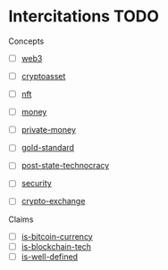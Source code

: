 # Intercitations TODO

Concepts

- [ ] [web3](../concepts/web3.md)
- [ ] [cryptoasset](../concepts/cryptoasset.md)
- [ ] [nft](../concepts/nft.md)
- [ ] [money](../concepts/money.md)
- [ ] [private-money](../concepts/private-money.md)
- [ ] [gold-standard](../concepts/gold-standard.md)
- [ ] [post-state-technocracy](../notes/post-state-technocracy.md)
- [ ] [security](../concepts/security.md)
- [ ] [crypto-exchange](../concepts/crypto-exchange.md)


Claims

- [ ] [is-bitcoin-currency](../claims/is-bitcoin-currency.md)
- [ ] [is-blockchain-tech](../claims/is-blockchain-tech.md)
- [ ] [is-well-defined](../claims/is-well-defined.md)